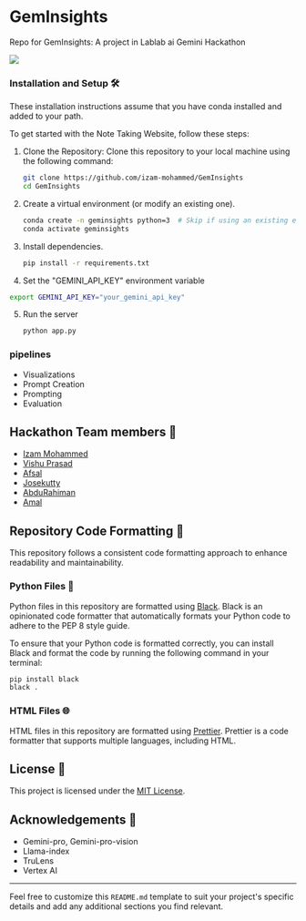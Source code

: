 # GemInsights

Repo for GemInsights: A project in Lablab ai Gemini Hackathon

![](https://drive.google.com/uc?export=view&id=1qJD9HbdUZ3U3CgvY2IsGLX5NZIVLznL4)


### Installation and Setup 🛠️

These installation instructions assume that you have conda installed and added to your path.

To get started with the Note Taking Website, follow these steps:

1. Clone the Repository: Clone this repository to your local machine using the following command:

   ```bash
   git clone https://github.com/izam-mohammed/GemInsights
   cd GemInsights
   ```

2. Create a virtual environment (or modify an existing one).
   ```bash
   conda create -n geminsights python=3  # Skip if using an existing environment.
   conda activate geminsights
   ```
 
3. Install dependencies.
   ```bash
   pip install -r requirements.txt
   ```

4. Set the "GEMINI_API_KEY" environment variable
```bash
export GEMINI_API_KEY="your_gemini_api_key"
```

5. Run the server
   ```bash
   python app.py
   ```

### pipelines

- Visualizations 
- Prompt Creation
- Prompting
- Evaluation

## Hackathon Team members 👥

- [Izam Mohammed](github.com/izam-mohammed)
- [Vishu Prasad]()
- [Afsal]()
- [Josekutty](github.com/jkutty-7)
- [AbduRahiman]()
- [Amal]()


## Repository Code Formatting 📝

This repository follows a consistent code formatting approach to enhance readability and maintainability.

### Python Files 🐍

Python files in this repository are formatted using [Black](https://github.com/psf/black). Black is an opinionated code formatter that automatically formats your Python code to adhere to the PEP 8 style guide.

To ensure that your Python code is formatted correctly, you can install Black and format the code by running the following command in your terminal:

```bash
pip install black
black .
```

### HTML Files 🌐

HTML files in this repository are formatted using [Prettier](https://prettier.io/). Prettier is a code formatter that supports multiple languages, including HTML.

## License 📄

This project is licensed under the [MIT License](LICENSE).

## Acknowledgements 🙌

- Gemini-pro, Gemini-pro-vision
- Llama-index
- TruLens
- Vertex AI

---

Feel free to customize this `README.md` template to suit your project's specific details and add any additional sections you find relevant.